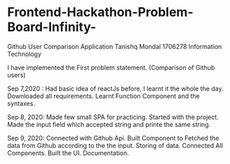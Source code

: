 # Frontend-Hackathon-Problem-Board-Infinity-
Github User Comparison Application
Tanishq Mondal
1706278
Information Technology

I have implemented the First problem statement. (Comparison of Github users)




Sep 7,2020 : Had basic idea of reactJs before, I learnt it the whole the day. Downloaded all requirements. Learnt Function Component and the 
            syntaxes.

Sep 8, 2020: Made few small SPA for practicing. 
             Started with the project. Made the input field which accepted string and printe the same string.

Sep 9, 2020: Connected with Github Api. Built Component to Fetched the data from Github according to the the input. 
             Storing of data.
             Connected All Components.
             Built the UI.
             Documentation.

